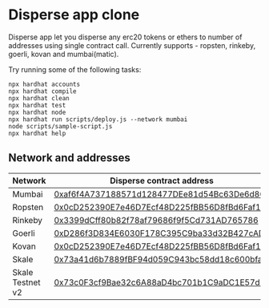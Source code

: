 # Disperse app clone

Disperse app let you disperse any erc20 tokens or ethers to number of addresses using single contract call.
Currently supports - ropsten, rinkeby, goerli, kovan and mumbai(matic).

Try running some of the following tasks:

```shell
npx hardhat accounts
npx hardhat compile
npx hardhat clean
npx hardhat test
npx hardhat node
npx hardhat run scripts/deploy.js --network mumbai
node scripts/sample-script.js
npx hardhat help
```

## Network and addresses

| Network          | Disperse contract address                                                                                                                                                  |
| ---------------- | -------------------------------------------------------------------------------------------------------------------------------------------------------------------------- |
| Mumbai           | [0xaf6f4A737188571d128477DEe81d54Bc63De6d80](https://mumbai.polygonscan.com/address/0xaf6f4A737188571d128477DEe81d54Bc63De6d80)                                            |
| Ropsten          | [0x0cD252390E7e46D7Ecf48D225fBB56D8fBd6Faf1](https://ropsten.etherscan.io/address/0x0cD252390E7e46D7Ecf48D225fBB56D8fBd6Faf1)                                              |
| Rinkeby          | [0x3399dCff80b82f78af79686f9f5Cd731AD765786](https://rinkeby.etherscan.io/address/0x3399dCff80b82f78af79686f9f5Cd731AD765786)                                              |
| Goerli           | [0xD286f3D834E6030F178C395C9ba33d32B427cAD3](https://goerli.etherscan.io/address/0xD286f3D834E6030F178C395C9ba33d32B427cAD3)                                               |
| Kovan            | [0x0cD252390E7e46D7Ecf48D225fBB56D8fBd6Faf1](https://kovan.etherscan.io/address/0x0cD252390E7e46D7Ecf48D225fBB56D8fBd6Faf1)                                                |
| Skale            | [0x73a41d6b7889fBF94d059C943bc58dd18c600bfa](http://faint-acubens.explorer.dappnet.skalenodes.com/address/0x73a41d6b7889fBF94d059C943bc58dd18c600bfa/transactions)         |
| Skale Testnet v2 | [0x73c0F3cf9Bae32c6A88aD4bc701b1C9aDC1E57d5](https://whispering-turais.explorer.staging-v2.skalenodes.com/address/0x73c0F3cf9Bae32c6A88aD4bc701b1C9aDC1E57d5/transactions) |
